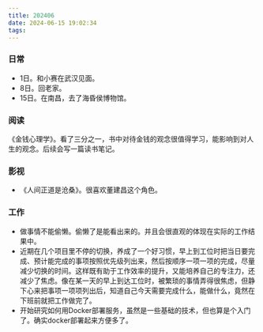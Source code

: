 ```yaml
---
title: 202406
date: 2024-06-15 19:02:34
tags:
---
```


### 日常

- 1日。和小赛在武汉见面。
- 8日。回老家。
- 15日。在南昌，去了海昏侯博物馆。

### 阅读

《金钱心理学》。看了三分之一，书中对待金钱的观念很值得学习，能影响到对人生的观念。后续会写一篇读书笔记。

### 影视

- 《人间正道是沧桑》。很喜欢董建昌这个角色。

### 工作

- 做事情不能偷懒。偷懒了是能看出来的。并且会很直观的体现在实际的工作结果中。
- 近期在几个项目里不停的切换，养成了一个好习惯，早上到工位时把当日要完成、预计能完成的事项按照优先级列出来，然后按顺序一项一项的完成，尽量减少切换的时间。这样既有助于工作效率的提升，又能培养自己的专注力，还减少了焦虑。像在某一天的早上到达工位时，被繁琐的事情弄得很焦虑，但静下心来把事项一项项列出后，知道自己今天需要完成什么，能做什么，竟然在下班前就把工作做完了。
- 开始研究如何用Docker部署服务，虽然是一些基础的技术，但也算是个入门了。确实docker部署起来方便多了。
